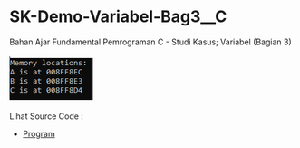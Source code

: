 # SK-Demo-Variabel-Bag3__C
Bahan Ajar Fundamental Pemrograman C - Studi Kasus; Variabel (Bagian 3)<br><br>
<img src="https://github.com/RizkyKhapidsyah/SK-Demo-Variabel-Bag3__C/blob/master/SK-Demo-Variabel-Bag3__C/Result/001.PNG"><br><br>
Lihat Source Code : <br>
- <a href="https://github.com/RizkyKhapidsyah/SK-Demo-Variabel-Bag3__C/blob/master/SK-Demo-Variabel-Bag3__C/Source.c">Program</a>
